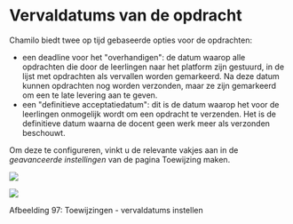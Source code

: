 # Vervaldatums van de opdracht

Chamilo biedt twee op tijd gebaseerde opties voor de opdrachten:

* een deadline voor het "overhandigen": de datum waarop alle opdrachten die door de leerlingen naar het platform zijn gestuurd, in de lijst met opdrachten als vervallen worden gemarkeerd. Na deze datum kunnen opdrachten nog worden verzonden, maar ze zijn gemarkeerd om een te late levering aan te geven.
* een "definitieve acceptatiedatum": dit is de datum waarop het voor de leerlingen onmogelijk wordt om een opdracht te verzenden. Het is de definitieve datum waarna de docent geen werk meer als verzonden beschouwt.

Om deze te configureren, vinkt u de relevante vakjes aan in de _geavanceerde instellingen_ van de pagina Toewijzing maken.

![](../../.gitbook/assets/graphics72.png)

![](../../.gitbook/assets/graphics368.png)

Afbeelding 97: Toewijzingen - vervaldatums instellen

